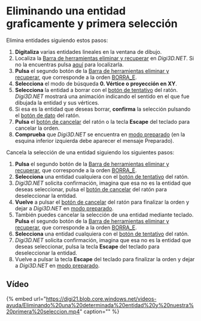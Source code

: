 # Eliminando una entidad graficamente y primera selección

Elimina entidades siguiendo estos pasos:

1. **Digitaliza** varias entidades lineales en la ventana de dibujo.
2. Localiza la [Barra de herramientas eliminar y recuperar](https://github.com/digi21/docs/tree/7fc627c885c16fb88afc7cc05a6df2a2f4a54563/digi3d-net/primeros-pasos/comenzando-a-utilizar-digi3d.net/comenzando-con-la-ventana-de-dibujo/BarraDeHerramientasEliminarYRecuperar.html) en _Digi3D.NET_. Si no la encuentras pulsa [aquí](https://github.com/digi21/docs/tree/7fc627c885c16fb88afc7cc05a6df2a2f4a54563/digi3d-net/primeros-pasos/comenzando-a-utilizar-digi3d.net/comenzando-con-la-ventana-de-dibujo/PresentacionDeBarrasHerramientasBasicas.html) para localizarla.
3. **Pulsa** el segundo botón de la [Barra de herramientas eliminar y recuperar](https://github.com/digi21/docs/tree/7fc627c885c16fb88afc7cc05a6df2a2f4a54563/digi3d-net/primeros-pasos/comenzando-a-utilizar-digi3d.net/comenzando-con-la-ventana-de-dibujo/BarraDeHerramientasEliminarYRecuperar.html), que corresponde a la orden [BORRA\_E](https://github.com/digi21/docs/tree/7fc627c885c16fb88afc7cc05a6df2a2f4a54563/digi3d-net/primeros-pasos/comenzando-a-utilizar-digi3d.net/comenzando-con-la-ventana-de-dibujo/BORRA_E.html).
4. **Selecciona** el modo de búsqueda **0. Vértice o proyección en XY**.
5. **Selecciona** la entidad a borrar con el [botón de tentativo](eliminando-entidad-graficamente.md) del ratón. _Digi3D.NET_ mostrará una animación indicando el sentido en el que fue dibujada la entidad y sus vértices.
6. Si esa es la entidad que deseas borrar, **confirma** la selección pulsando el [botón de dato](eliminando-entidad-graficamente.md) del ratón.
7. **Pulsa** el [botón de cancelar](eliminando-entidad-graficamente.md) del ratón o la tecla **Escape** del teclado para cancelar la orden.
8. **Comprueba** que _Digi3D.NET_ se encuentra en [modo preparado](eliminando-entidad-graficamente.md) \(en la esquina inferior izquierda debe aparecer el mensaje Preparado\).

Cancela la selección de una entidad siguiendo los siguientes pasos:

1. **Pulsa** el segundo botón de la [Barra de herramientas eliminar y recuperar](https://github.com/digi21/docs/tree/7fc627c885c16fb88afc7cc05a6df2a2f4a54563/digi3d-net/primeros-pasos/comenzando-a-utilizar-digi3d.net/comenzando-con-la-ventana-de-dibujo/BarraDeHerramientasEliminarYRecuperar.html), que corresponde a la orden [BORRA\_E](https://github.com/digi21/docs/tree/7fc627c885c16fb88afc7cc05a6df2a2f4a54563/digi3d-net/primeros-pasos/comenzando-a-utilizar-digi3d.net/comenzando-con-la-ventana-de-dibujo/BORRA_E.html).
2. **Selecciona** una entidad cualquiera con el [botón de tentativo](eliminando-entidad-graficamente.md) del ratón.
3. _Digi3D.NET_ solicita confirmación, imagina que esa no es la entidad que deseas seleccionar, pulsa el [botón de cancelar](eliminando-entidad-graficamente.md) del ratón para deseleccionar la entidad.
4. **Vuelve** a pulsar el [botón de cancelar](eliminando-entidad-graficamente.md) del ratón para finalizar la orden y dejar a _Digi3D.NET_ en [modo preparado](eliminando-entidad-graficamente.md).
5. También puedes cancelar la selección de una entidad mediante teclado. **Pulsa** el segundo botón de la [Barra de herramientas eliminar y recuperar](https://github.com/digi21/docs/tree/7fc627c885c16fb88afc7cc05a6df2a2f4a54563/digi3d-net/primeros-pasos/comenzando-a-utilizar-digi3d.net/comenzando-con-la-ventana-de-dibujo/BarraDeHerramientasEliminarYRecuperar.html), que corresponde a la orden [BORRA\_E](https://github.com/digi21/docs/tree/7fc627c885c16fb88afc7cc05a6df2a2f4a54563/digi3d-net/primeros-pasos/comenzando-a-utilizar-digi3d.net/comenzando-con-la-ventana-de-dibujo/BORRA_E.html).
6. **Selecciona** una entidad cualquiera con el [botón de tentativo](eliminando-entidad-graficamente.md) del ratón.
7. _Digi3D.NET_ solicita confirmación, imagina que esa no es la entidad que deseas seleccionar, pulsa la tecla **Escape** del teclado para deseleccionar la entidad.
8. Vuelve a pulsar la tecla **Escape** del teclado para finalizar la orden y dejar a _Digi3D.NET_ en [modo preparado](eliminando-entidad-graficamente.md).

## Vídeo

{% embed url="https://digi21.blob.core.windows.net/videos-ayuda/Eliminando%20una%20determinada%20entidad%20y%20nuestra%20primera%20seleccion.mp4" caption="" %}


